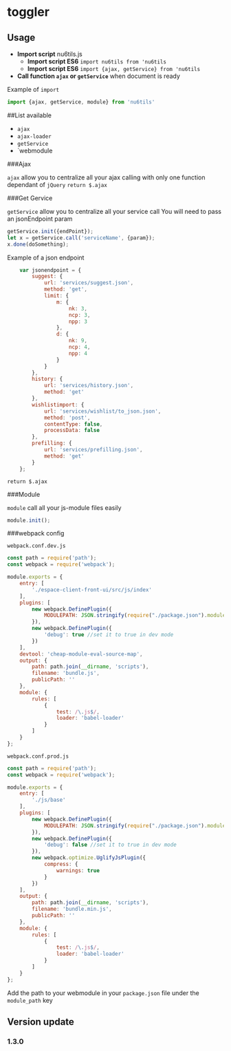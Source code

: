 # toggler

## Usage 

* **Import script** nu6tils.js
    * **Import script ES6** `import nu6tils from 'nu6tils`
    * **Import script ES6** `import {ajax, getService} from 'nu6tils`
* **Call function `ajax` or `getService`** when document is ready

Example of `import`
```javascript
import {ajax, getService, module} from 'nu6tils'
```

##List available

* `ajax`
* `ajax-loader`
* `getService`
* `webmodule

###Ajax

`ajax` allow you to centralize all your ajax calling with only one function
dependant of `jQuery`
`return $.ajax`

###Get Gervice

`getService` allow you to centralize all your service call
You will need to pass an jsonEndpoint param
```javascript
getService.init({endPoint});
let x = getService.call('serviceName', {param});
x.done(doSomething);
```
Example of a json endpoint
```javascript
    var jsonendpoint = {
        suggest: {
            url: 'services/suggest.json',
            method: 'get',
            limit: {
                m: {
                    nk: 3,
                    ncp: 3,
                    npp: 3
                },
                d: {
                    nk: 9,
                    ncp: 4,
                    npp: 4
                }
            }
        },
        history: {
            url: 'services/history.json',
            method: 'get'
        },
        wishlistimport: {
            url: 'services/wishlist/to_json.json',
            method: 'post',
            contentType: false,
            processData: false
        },
        prefilling: {
            url: 'services/prefilling.json',
            method: 'get'
        }
    };
```

`return $.ajax`

###Module

`module` call all your js-module files easily
```javascript
module.init();
```

###webpack config

`webpack.conf.dev.js`
```javascript
const path = require('path');
const webpack = require('webpack');

module.exports = {
    entry: [
        './espace-client-front-ui/src/js/index'
    ],
    plugins: [
        new webpack.DefinePlugin({
            MODULEPATH: JSON.stringify(require("./package.json").module_path)
        }),
        new webpack.DefinePlugin({
            'debug': true //set it to true in dev mode
        })
    ],
    devtool: 'cheap-module-eval-source-map',
    output: {
        path: path.join(__dirname, 'scripts'),
        filename: 'bundle.js',
        publicPath: ''
    },
    module: {
        rules: [
            {
                test: /\.js$/,
                loader: 'babel-loader'
            }
        ]
    }
};
```

`webpack.conf.prod.js`
```javascript
const path = require('path');
const webpack = require('webpack');

module.exports = {
    entry: [
        './js/base'
    ],
    plugins: [
        new webpack.DefinePlugin({
            MODULEPATH: JSON.stringify(require("./package.json").module_path)
        }),
        new webpack.DefinePlugin({
            'debug': false //set it to true in dev mode
        }),
        new webpack.optimize.UglifyJsPlugin({
            compress: {
                warnings: true
            }
        })
    ],
    output: {
        path: path.join(__dirname, 'scripts'),
        filename: 'bundle.min.js',
        publicPath: ''
    },
    module: {
        rules: [
            {
                test: /\.js$/,
                loader: 'babel-loader'
            }
        ]
    }
};
```

Add the path to your webmodule in your `package.json` file under the `module_path` key


## Version update

### 1.3.0

